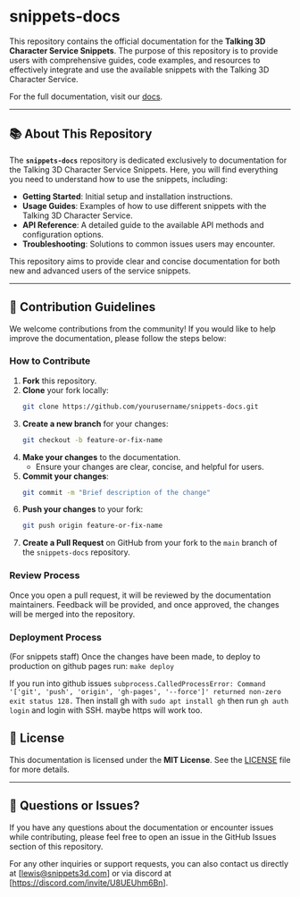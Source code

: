 # snippets-docs

This repository contains the official documentation for the **Talking 3D Character Service Snippets**. The purpose of this repository is to provide users with comprehensive guides, code examples, and resources to effectively integrate and use the available snippets with the Talking 3D Character Service.

For the full documentation, visit our [docs](https://docs.snippets3d.com).


---

## 📚 About This Repository

The **`snippets-docs`** repository is dedicated exclusively to documentation for the Talking 3D Character Service Snippets. Here, you will find everything you need to understand how to use the snippets, including:

- **Getting Started**: Initial setup and installation instructions.
- **Usage Guides**: Examples of how to use different snippets with the Talking 3D Character Service.
- **API Reference**: A detailed guide to the available API methods and configuration options.
- **Troubleshooting**: Solutions to common issues users may encounter.

This repository aims to provide clear and concise documentation for both new and advanced users of the service snippets.

---

## 🔧 Contribution Guidelines

We welcome contributions from the community! If you would like to help improve the documentation, please follow the steps below:

### How to Contribute
1. **Fork** this repository.
2. **Clone** your fork locally:
    ```bash
    git clone https://github.com/yourusername/snippets-docs.git
    ```
3. **Create a new branch** for your changes:
    ```bash
    git checkout -b feature-or-fix-name
    ```
4. **Make your changes** to the documentation.
    - Ensure your changes are clear, concise, and helpful for users.
5. **Commit your changes**:
    ```bash
    git commit -m "Brief description of the change"
    ```
6. **Push your changes** to your fork:
    ```bash
    git push origin feature-or-fix-name
    ```
7. **Create a Pull Request** on GitHub from your fork to the `main` branch of the `snippets-docs` repository.

### Review Process
Once you open a pull request, it will be reviewed by the documentation maintainers. Feedback will be provided, and once approved, the changes will be merged into the repository.

### Deployment Process

(For snippets staff)
Once the changes have been made, to deploy to production on github pages run:
`make deploy`

If you run into github issues   `subprocess.CalledProcessError: Command '['git', 'push', 'origin', 'gh-pages', '--force']' returned non-zero exit status 128.`
Then install gh with `sudo apt install gh` then run 
`gh auth login` and login with SSH. maybe https will work too.


## 📄 License

This documentation is licensed under the **MIT License**. See the [LICENSE](LICENSE) file for more details.

---

## 💬 Questions or Issues?

If you have any questions about the documentation or encounter issues while contributing, please feel free to open an issue in the GitHub Issues section of this repository.

For any other inquiries or support requests, you can also contact us directly at [lewis@snippets3d.com] or via discord at [https://discord.com/invite/U8UEUhm6Bn].

